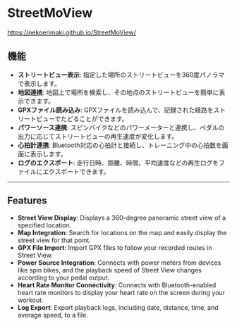 # StreetMoView
https://nekoerimaki.github.io/StreetMoView/

## 機能

*   **ストリートビュー表示**: 指定した場所のストリートビューを360度パノラマで表示します。
*   **地図連携**: 地図上で場所を検索し、その地点のストリートビューを簡単に表示できます。
*   **GPXファイル読み込み**: GPXファイルを読み込んで、記録された経路をストリートビューでたどることができます。
*   **パワーソース連携**: スピンバイクなどのパワーメーターと連携し、ペダルの出力に応じてストリートビューの再生速度が変化します。
*   **心拍計連携**: Bluetooth対応の心拍計と接続し、トレーニング中の心拍数を画面に表示します。
*   **ログのエクスポート**: 走行日時、距離、時間、平均速度などの再生ログをファイルにエクスポートできます。

---

## Features

*   **Street View Display**: Displays a 360-degree panoramic street view of a specified location.
*   **Map Integration**: Search for locations on the map and easily display the street view for that point.
*   **GPX File Import**: Import GPX files to follow your recorded routes in Street View.
*   **Power Source Integration**: Connects with power meters from devices like spin bikes, and the playback speed of Street View changes according to your pedal output.
*   **Heart Rate Monitor Connectivity**: Connects with Bluetooth-enabled heart rate monitors to display your heart rate on the screen during your workout.
*   **Log Export**: Export playback logs, including date, distance, time, and average speed, to a file.
